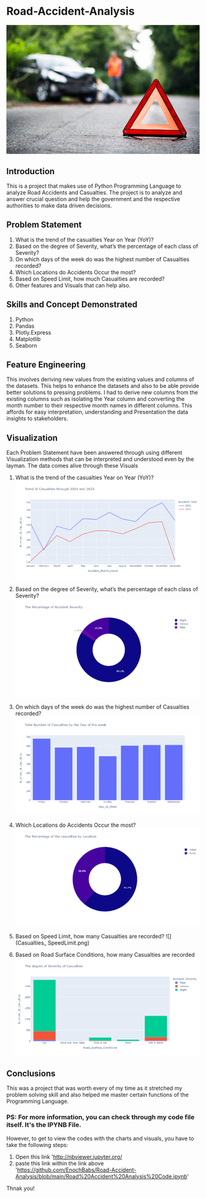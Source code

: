 # Road-Accident-Analysis
![](Intro_Picture.jpg)

## Introduction 
This is a project that makes use of Python Programming Language to analyze Road Accidents and Casualties. 
The project is to analyze and answer crucial question and help the government and the respective authorities to make data driven decisions.

## Problem Statement
1.	What is the trend of the casualties Year on Year (YoY)?
2.	Based on the degree of Severity, what’s the percentage of each class of Severity?
3.	On which days of the week do was the  highest number of Casualties recorded?
4.	Which Locations do Accidents Occur the most?
5.	Based on Speed Limit, how much Casualties are recorded?
6.	Other features and Visuals that can help also.

## Skills and Concept Demonstrated
1.	Python
2.	Pandas
3.	Plotly.Express
4.	Matplotlib
5.	Seaborn
	
## Feature Engineering
This involves deriving new values from the existing values and columns of the datasets. This helps to enhance the datasets and also to be able provide better solutions to pressing problems.
I had to derive new columns from the existing columns such as isolating the Year column and converting the month number to their respective month names in different columns.
This affords for easy interpretation, understanding and Presentation the data insights to stakeholders. 

## Visualization
Each Problem Statement have been answered through using different Visualization methods that can be interpreted and understood even by the layman. The data comes alive through these Visuals

1.	What is the trend of the casualties Year on Year (YoY)?
![](Trend_Casualties_year-2021-2022.png)

2.	Based on the degree of Severity, what’s the percentage of each class of Severity?
![](Percentage_Accident_Severity.png)

3.	On which days of the week do was the  highest number of Casualties recorded?
![](Total_Casualties_per_week.png)

4.	Which Locations do Accidents Occur the most?
![](Percentage_Casualties_Location.png)

5.	Based on Speed Limit, how many Casualties are recorded?
![](Casualties_ SpeedLimit.png)

6.	Based on Road Surface Conditions, how many Casualties are recorded
![](casualties_RoadSurfaceConditions.png)

## Conclusions 
This was a project that was worth every of my time as it stretched my problem solving skill and also helped me master certain functions of the Programming Language.

### PS: For more information, you can check through my code file itself. It's the IPYNB File.
However, to get to view the codes with the charts and visuals, you have to take the following steps:
1. Open this link 'http://nbviewer.jupyter.org/
2. paste this link within the link above 'https://github.com/EnochBabs/Road-Accident-Analysis/blob/main/Road%20Accident%20Analysis%20Code.ipynb'

Thnak you!



